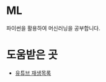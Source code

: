 # ML
파이썬을 활용하여 머신러닝을 공부합니다.


# 도움받은 곳
* [유튜브 재생목록](https://www.youtube.com/playlist?list=PLlMkM4tgfjnLSOjrEJN31gZATbcj_MpUm)